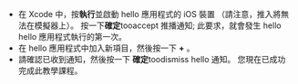 
* 在 Xcode 中，按**執行**並啟動 hello 應用程式的 iOS 裝置 （請注意，推入將無法在模擬器上）。 按一下**確定**tooaccept 推播通知; 此要求，就會發生 hello hello 應用程式執行的第一次。
* 在 hello 應用程式中加入新項目，然後按一下 **+** 。
* 請確認已收到通知，然後按一下 **確定**toodismiss hello 通知。 您現在已成功完成此教學課程。


